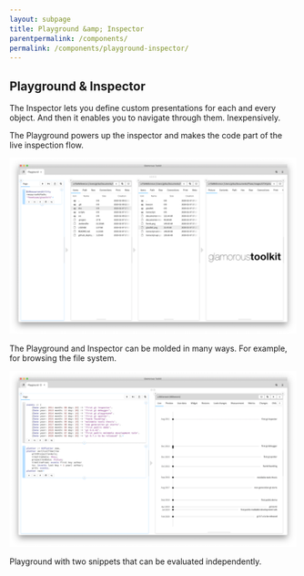 ```yaml
---
layout: subpage
title: Playground &amp; Inspector
parentpermalink: /components/
permalink: /components/playground-inspector/
---
```


<section id="playground-inspector">
	<div class="container pt-5 pb-5 jumbotron-small">
    	<div class="row">
      		<div class="col-md-12">
		        <h1>Playground &amp; Inspector</h1>
		        <p class="lead">The Inspector lets you define custom presentations for each and every object. And then it enables you to navigate through them. Inexpensively.</p>
        		<p class="lead">The Playground powers up the inspector and makes the code part of the live inspection flow.</p>
        		<div class="sample">
          <img src="/assets/pictures/gtr-playground-inspector-filesystem.png"/>
          <div class="picture-caption">
            <p>The Playground and Inspector can be molded in many ways. For example, for browsing the file system.</p>
          </div>
        </div>
        <div class="sample">
          <img src="/assets/pictures/gtr-playground-timeline.png"/>
          <div class="picture-caption">
            <p>Playground with two snippets that can be evaluated independently.</p>
          </div>
        </div> 
      		</div>
    	</div>
	</div>
</section>